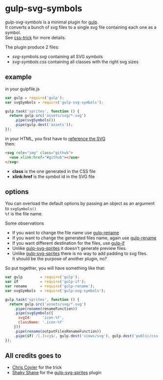 # gulp-svg-symbols

*gulp-svg-symbols* is a minimal plugin for [gulp](http://gulpjs.com).  
It converts a bunch of svg files to a single svg file containing each one as a symbol.  
See [css-trick](http://css-tricks.com/svg-symbol-good-choice-icons/) for more details.

The plugin produce 2 files:

- *svg-symbols.svg* containing all SVG symbols
- *svg-symbols.css* containing all classes with the right svg sizes

## example

in your gulpfile.js

```js
var gulp = require('gulp');
var svgSymbols = require('gulp-svg-symbols');

gulp.task('sprites', function () {
  return gulp.src('assets/svg/*.svg')
    .pipe(svgSymbols())
    .pipe(gulp.dest('assets'));
});
```

in your HTML, you first have to [reference the SVG](http://css-tricks.com/svg-sprites-use-better-icon-fonts/)  
then:

```html
<svg role="img" class="github"> 
  <use xlink:href="#github"></use> 
</svg>
```

- **class** is the one generated in the CSS file
- **xlink:href** is the symbol id in the SVG file

## options

You can overload the default options by passing an object as an argument to ```svgSymbols()```  
```%f``` is the file name. 

Some observations

- If you want to change the file name use [gulp-rename](https://www.npmjs.org/package/gulp-rename)  
- If you want to change the generated files name, again use [gulp-rename](https://www.npmjs.org/package/gulp-rename)
- If you want different destination for the files, use [gulp-if](https://www.npmjs.org/package/gulp-if)
- Unlike [gulp-svg-sprites](https://www.npmjs.org/package/gulp-svg-sprites) it doesn't generate preview files.
- Unlike [gulp-svg-sprites](https://www.npmjs.org/package/gulp-svg-sprites) there is no way to add padding to svg files.   
 It should be the purpose of another plugin, no?

So put together, you will have something like that:

```js
var gulp 		= require('gulp');
var if 			= require('gulp-if');
var rename 		= require('gulp-rename');
var svgSymbols 	= require('gulp-svg-symbols');

gulp.task('sprites', function () {
  return gulp.src('assets/svg/*.svg')
   	.pipe(rename(renameFunction))
    .pipe(svgSymbols({
      svgId:     'icon-%f',
	  className: '.icon-%f'
    }))
    .pipe(rename(outputFilesRenameFunction))
    .pipe(if( /[.]svg$/, gulp.dest('views/svg'), gulp.dest('public/css')))
});
```

## All credits goes to

- [Chris Coyier](http://css-tricks.com/) for the trick
- [Shaky Shane](https://www.npmjs.org/~shakyshane) for the [gulp-svg-sprites](https://www.npmjs.org/package/gulp-svg-sprites) plugin
